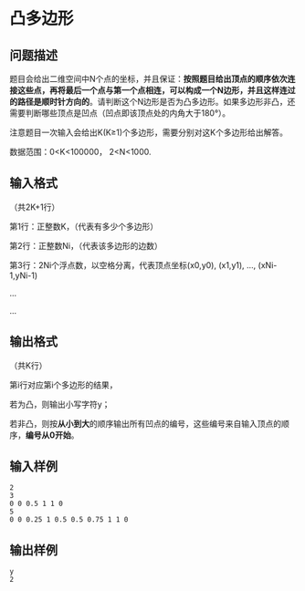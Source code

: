 # 凸多边形

## 问题描述

题目会给出二维空间中N个点的坐标，并且保证：<b>按照题目给出顶点的顺序依次连接这些点，再将最后一个点与第一个点相连，可以构成一个N边形，并且这样连过的路径是顺时针方向的</b>。请判断这个N边形是否为凸多边形。如果多边形非凸，还需要判断哪些顶点是凹点（凹点即该顶点处的内角大于180°）。

注意题目一次输入会给出K(K≥1)个多边形，需要分别对这K个多边形给出解答。

数据范围：0<K<100000， 2<N<1000.

## 输入格式

（共2K+1行）

第1行：正整数K，（代表有多少个多边形）

第2行：正整数Ni，（代表该多边形的边数）

第3行：2Ni个浮点数，以空格分离，代表顶点坐标(x0,y0), (x1,y1), …, (xNi-1,yNi-1)


...

...

## 输出格式

（共K行）

第i行对应第i个多边形的结果，

若为凸，则输出小写字符y；

若非凸，则按<b>从小到大</b>的顺序输出所有凹点的编号，这些编号来自输入顶点的顺序，<b>编号从0开始</b>。


## 输入样例

``` text
2
3
0 0 0.5 1 1 0
5
0 0 0.25 1 0.5 0.5 0.75 1 1 0
```

## 输出样例

``` text
y
2
```
